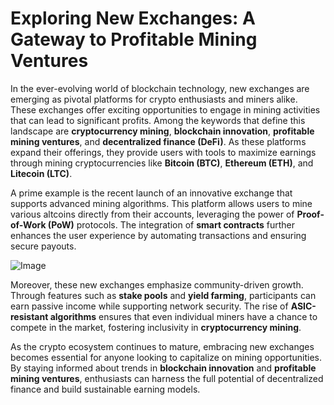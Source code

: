 # Exploring New Exchanges: A Gateway to Profitable Mining Ventures

In the ever-evolving world of blockchain technology, new exchanges are emerging as pivotal platforms for crypto enthusiasts and miners alike. These exchanges offer exciting opportunities to engage in mining activities that can lead to significant profits. Among the keywords that define this landscape are **cryptocurrency mining**, **blockchain innovation**, **profitable mining ventures**, and **decentralized finance (DeFi)**. As these platforms expand their offerings, they provide users with tools to maximize earnings through mining cryptocurrencies like **Bitcoin (BTC)**, **Ethereum (ETH)**, and **Litecoin (LTC)**.

A prime example is the recent launch of an innovative exchange that supports advanced mining algorithms. This platform allows users to mine various altcoins directly from their accounts, leveraging the power of **Proof-of-Work (PoW)** protocols. The integration of **smart contracts** further enhances the user experience by automating transactions and ensuring secure payouts. 

![Image](https://github.com/user-attachments/assets/b6e7b7a2-655e-4d44-8baa-20c566a3cb65)

Moreover, these new exchanges emphasize community-driven growth. Through features such as **stake pools** and **yield farming**, participants can earn passive income while supporting network security. The rise of **ASIC-resistant algorithms** ensures that even individual miners have a chance to compete in the market, fostering inclusivity in **cryptocurrency mining**.

As the crypto ecosystem continues to mature, embracing new exchanges becomes essential for anyone looking to capitalize on mining opportunities. By staying informed about trends in **blockchain innovation** and **profitable mining ventures**, enthusiasts can harness the full potential of decentralized finance and build sustainable earning models.